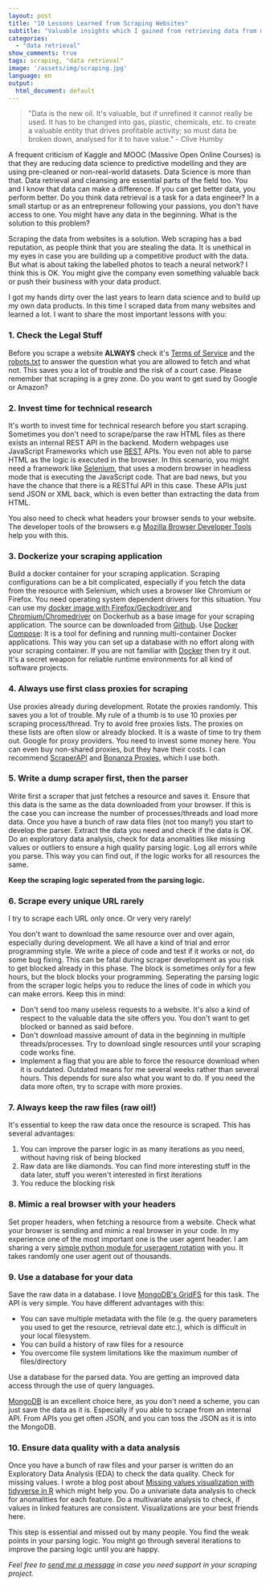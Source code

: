 ```yaml
---
layout: post
title: "10 Lessons Learned from Scraping Websites"
subtitle: "Valuable insights which I gained from retrieving data from many websites over the last years which I want to share with you"
categories:
  - "data retrieval"
show_comments: true
tags: scraping, "data retrieval"
image: '/assets/img/scraping.jpg'
language: en
output:
  html_document: default
---
```




> "Data is the new oil. It's valuable, but if unrefined it cannot really be used. It has to be changed into gas, plastic, chemicals, etc. to create a valuable entity that drives profitable activity; so must data be broken down, analysed for it to have value." - Clive Humby

A frequent criticism of Kaggle and MOOC (Massive Open Online Courses) is that they are reducing data science to predictive modelling and they are using pre-cleaned or non-real-world datasets. Data Science is more than that. Data retrieval and cleansing are essential parts of the field too. You and I know that data can make a difference. If you can get better data, you perform better. Do you think data retrieval is a task for a data engineer? In a small startup or as an entrepreneur following your passions, you don't have access to one. You might have any data in the beginning. What is the solution to this problem? 

Scraping the data from websites is a solution. Web scraping has a bad reputation, as people think that you are stealing the data. It is unethical in my eyes in case you are building up a competitive product with the data. But what is about taking the labelled photos to teach a neural network? I think this is OK. You might give the company even something valuable back or push their business with your data product.

I got my hands dirty over the last years to learn data science and to build up my own data products. In this time I scraped data from many websites and learned a lot. I want to share the most important lessons with you:

### 1. Check the Legal Stuff

Before you scrape a website __ALWAYS__ check it's [Terms of Service](https://en.wikipedia.org/wiki/Terms_of_service) and the  [robots.txt](https://en.wikipedia.org/wiki/Robots_exclusion_standard) to answer the question what you are allowed to fetch and what not. This saves you a lot of trouble and the risk of a court case. Please remember that scraping is a grey zone. Do you want to get sued by Google or Amazon?

### 2. Invest time for technical research

It's worth to invest time for technical research before you start scraping. Sometimes you don't need to scrape/parse the raw HTML files as there exists an internal REST API in the backend. Modern webpages use JavaScript Frameworks which use [REST](https://en.wikipedia.org/wiki/Representational_state_transfer) APIs. You even not able to parse HTML as the logic is executed in the browser. In this scenario, you might need a framework like [Selenium](https://www.seleniumhq.org/), that uses a modern browser in headless mode that is executing the JavaScript code. That are bad news, but you have the chance that there is a RESTful API in this case. These APIs just send JSON or XML back, which is even better than extracting the data from HTML. 

You also need to check what headers your browser sends to your website. The developer tools of the browsers e.g [Mozilla Browser Developer Tools](https://developer.mozilla.org/en-US/docs/Learn/Common_questions/What_are_browser_developer_tools) help you with this.


### 3. Dockerize your scraping application

Build a docker container for your scraping application. Scraping configurations can be a bit complicated, especially if you fetch the data from the resource with Selenium, which uses a browser like Chromium or Firefox. You need operating system dependent drivers for this situation. You can use my [docker image with Firefox/Geckodriver and Chromium/Chromedriver](https://cloud.docker.com/repository/docker/jenslaufer/docker-chromedriver-geckodriver) on Dockerhub as a base image for your scraping application. The source can be downloaded from [Github](https://github.com/jenslaufer/docker-chromedriver-geckodriver). Use [Docker Compose](https://docs.docker.com/compose/): It is a tool for defining and running multi-container Docker applications. This way you can set up a database with no effort along with your scraping container.
If you are not familiar with [Docker](https://github.com) then try it out. It's a secret weapon for reliable runtime environments for all kind of software projects.

### 4. Always use first class proxies for scraping

Use proxies already during development. Rotate the proxies randomly. This saves you a lot of trouble. My rule of a thumb is to use 10 proxies per scraping process/thread. Try to avoid free proxies lists. The proxies on these lists are often slow or already blocked. It is a waste of time to try them out. Google for proxy providers. You need to invest some money here. You can even buy non-shared proxies, but they have their costs. I can recommend [ScraperAPI](https://www.scraperapi.com?fpr=jens78) and [Bonanza Proxies](https://proxybonanza.com/?aff_id=831), which I use both.


### 5. Write a dump scraper first, then the parser


Write first a scraper that just fetches a resource and saves it. Ensure that this data is the same as the data downloaded from your browser. If this is the case you can increase the number of processes/threads and load more data. Once you have a bunch of raw data files (not too many!) you start to develop the parser. Extract the data you need and check if the data is OK. Do an exploratory data analysis, check for data anomalities like missing values or outliers to ensure a high quality parsing logic. Log all errors while you parse. This way you can find out, if the logic works for all resources the same. 

__Keep the scraping logic seperated from the parsing logic.__


### 6. Scrape every unique URL rarely

I try to scrape each URL only once. Or very very rarely!

You don't want to download the same resource over and over again, especially during development. We all have a kind of trial and error programming style. We write a piece of code and test if it works or not, do some bug fixing. This can be fatal during scraper development as you risk to get blocked already in this phase. The block is sometimes only for a few hours, but the block blocks your programming. Seperating the parsing logic from the scraper logic helps you to reduce the lines of code in which you can make errors. Keep this in mind:

- Don't send too many useless requests to a website. It's also a kind of respect to the valuable data the site offers you. You don't want to get blocked or banned as said before.
- Don't download massive amount of data in the beginning in multiple threads/processes. Try to download single resources until your scraping code works fine.
- Implement a flag that you are able to force the resource download when it is outdated. Outdated means for me several weeks rather than several hours. This depends for sure also what you want to do. If you need the data more often, try to scrape with more proxies.

### 7. Always keep the raw files (raw oil!)

It's essential to keep the raw data once the resource is scraped. This has several advantages:

1. You can improve the parser logic in as many iterations as you need, without having risk of being blocked
2. Raw data are like diamonds. You can find more interesting stuff in the data later, stuff you weren't interested in first iterations
3. You reduce the blocking risk

### 8. Mimic a real browser with your headers

Set proper headers, when fetching a resource from a website. Check what your browser is sending and mimic a real browser in your code. In my experience one of the most important one is the user agent header. I am sharing a very [simple python module for useragent rotation](https://github.com/jenslaufer/pyuseragents) with you. It takes randomly one user agent out of thousands.

### 9. Use a database for your data

Save the raw data in a database. I love [MongoDB's GridFS](https://docs.mongodb.com/manual/core/gridfs/) for this task. The API is very simple. You have different advantages with this:

- You can save multiple metadata with the file (e.g. the query parameters you used to get the resource, retrieval date etc.), which is difficult in your local filesystem.
- You can build a history of raw files for a resource
- You overcome file system limitations like the maximum number of files/directory

Use a database for the parsed data. You are getting an improved data access through the use of query languages. 

[MongoDB](https://www.mongodb.com/) is an excellent choice here, as you don't need a scheme, you can just save the data as it is. Especially if you able to scrape from an internal API. From APIs you get often JSON, and you can toss the JSON as it is into the MongoDB.

### 10. Ensure data quality with a data analysis

Once you have a bunch of raw files and your parser is written do an Exploratory Data Analysis (EDA) to check the data quality. Check for missing values. I wrote a blog post about [Missing values visualization with tidyverse in R](http://jenslaufer.com/data/analysis/visualize_missing_values_with_ggplot.html) which might help you. Do a univariate data analysis to check for anomalities for each feature. Do a multivariate analysis to check, if values in linked features are consistent. Visualizations are your best friends here.

This step is essential and missed out by many people. You find the weak points in your parsing logic. You might go through several iterations to improve the parsing logic until you are happy.

_Feel free to [send me a message](mailto:jenslaufer@gmail.com) in case you need support in your scraping project._
